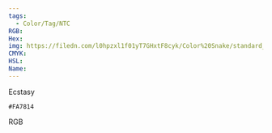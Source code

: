 ```yaml
---
tags:
  - Color/Tag/NTC
RGB:
Hex:
img: https://filedn.com/l0hpzxl1f01yT7GHxtF8cyk/Color%20Snake/standard_csv_to_svg//FA7814.svg
CMYK:
HSL:
Name:
---
```

Ecstasy
```palette
#FA7814
```
RGB
